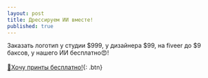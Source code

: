 ```yaml
---
layout: post
title: Дрессируем ИИ вместе!
published: true
---
```


Заказать логотип у студии $999, у дизайнера $99, на fiveer до $9 баксов, у нашего ИИ бесплатно😍! 
<br>
<br>
[📧Хочу принты бесплатно!](https://docs.google.com/forms/d/e/1FAIpQLSdbNCTrH9p4CPYzERdFSWycf257Bw1L-4pRBpnLNnxA3Pq7HA/viewform){: .btn}


